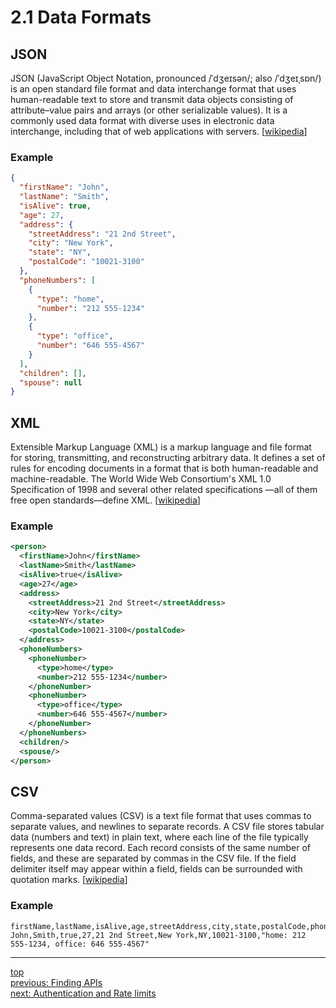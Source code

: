 # 2.1 Data Formats

## JSON

JSON (JavaScript Object Notation, pronounced /ˈdʒeɪsən/; also /ˈdʒeɪˌsɒn/) is an open standard file format and data interchange format that uses human-readable text to store and transmit data objects consisting of attribute–value pairs and arrays (or other serializable values). It is a commonly used data format with diverse uses in electronic data interchange, including that of web applications with servers. [[wikipedia](https://en.wikipedia.org/wiki/JSON)]

### Example

```json
{
  "firstName": "John",
  "lastName": "Smith",
  "isAlive": true,
  "age": 27,
  "address": {
    "streetAddress": "21 2nd Street",
    "city": "New York",
    "state": "NY",
    "postalCode": "10021-3100"
  },
  "phoneNumbers": [
    {
      "type": "home",
      "number": "212 555-1234"
    },
    {
      "type": "office",
      "number": "646 555-4567"
    }
  ],
  "children": [],
  "spouse": null
}
```

## XML

Extensible Markup Language (XML) is a markup language and file format for storing, transmitting, and reconstructing arbitrary data. It defines a set of rules for encoding documents in a format that is both human-readable and machine-readable. The World Wide Web Consortium's XML 1.0 Specification of 1998 and several other related specifications —all of them free open standards—define XML. [[wikipedia](https://en.wikipedia.org/wiki/XML)]

### Example

```xml
<person>
  <firstName>John</firstName>
  <lastName>Smith</lastName>
  <isAlive>true</isAlive>
  <age>27</age>
  <address>
    <streetAddress>21 2nd Street</streetAddress>
    <city>New York</city>
    <state>NY</state>
    <postalCode>10021-3100</postalCode>
  </address>
  <phoneNumbers>
    <phoneNumber>
      <type>home</type>
      <number>212 555-1234</number>
    </phoneNumber>
    <phoneNumber>
      <type>office</type>
      <number>646 555-4567</number>
    </phoneNumber>
  </phoneNumbers>
  <children/>
  <spouse/>
</person>
```

## CSV

Comma-separated values (CSV) is a text file format that uses commas to separate values, and newlines to separate records. A CSV file stores tabular data (numbers and text) in plain text, where each line of the file typically represents one data record. Each record consists of the same number of fields, and these are separated by commas in the CSV file. If the field delimiter itself may appear within a field, fields can be surrounded with quotation marks. [[wikipedia](https://en.wikipedia.org/wiki/Comma-separated_values)]

### Example

```csv
firstName,lastName,isAlive,age,streetAddress,city,state,postalCode,phoneNumbers
John,Smith,true,27,21 2nd Street,New York,NY,10021-3100,"home: 212 555-1234, office: 646 555-4567"
``` 

---
[top](../README.md)<br/>
[previous: Finding APIs](../1-what/1-3-finding-apis.md)<br/>
[next: Authentication and Rate limits](2-2-authentication-and-rate-limits.md)<br/>

